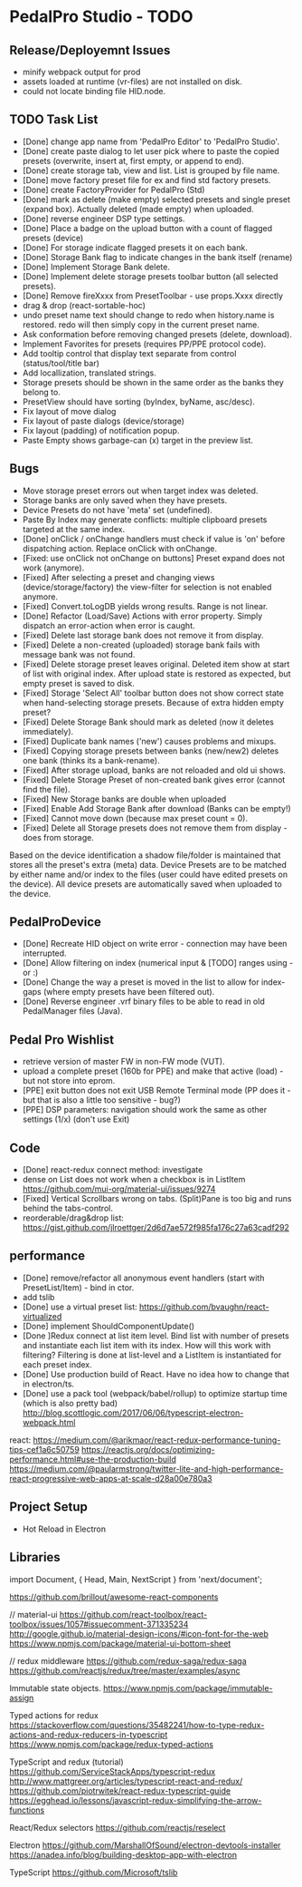 # PedalPro Studio - TODO

## Release/Deployemnt Issues

- minify webpack output for prod
- assets loaded at runtime (vr-files) are not installed on disk.
- could not locate binding file HID.node.

## TODO Task List

- [Done] change app name from 'PedalPro Editor' to 'PedalPro Studio'.
- [Done] create paste dialog to let user pick where to paste the copied presets (overwrite, insert at, first empty, or append to end).
- [Done] create storage tab, view and list. List is grouped by file name.
- [Done] move factory preset file for ex and find std factory presets.
- [Done] create FactoryProvider for PedalPro (Std)
- [Done] mark as delete (make empty) selected presets and single preset (expand box). Actually deleted (made empty) when uploaded.
- [Done] reverse engineer DSP type settings.
- [Done] Place a badge on the upload button with a count of flagged presets (device)
- [Done] For storage indicate flagged presets it on each bank.
- [Done] Storage Bank flag to indicate changes in the bank itself (rename)
- [Done] Implement Storage Bank delete.
- [Done] Implement delete storage presets toolbar button (all selected presets).
- [Done] Remove fireXxxx from PresetToolbar - use props.Xxxx directly
- drag & drop (react-sortable-hoc)
- undo preset name text should change to redo when history.name is restored. redo will then simply copy in the current preset name.
- Ask conformation before removing changed presets (delete, download).
- Implement Favorites for presets (requires PP/PPE protocol code).
- Add tooltip control that display text separate from control (status/tool/title bar)
- Add locallization, translated strings.
- Storage presets should be shown in the same order as the banks they belong to.
- PresetView should have sorting (byIndex, byName, asc/desc).
- Fix layout of move dialog
- Fix layout of paste dialogs (device/storage)
- Fix layout (padding) of notification popup.
- Paste Empty shows garbage-can (x) target in the preview list.

## Bugs

- Move storage preset errors out when target index was deleted.
- Storage banks are only saved when they have presets.
- Device Presets do not have 'meta' set (undefined).
- Paste By Index may generate conflicts: multiple clipboard presets targeted at the same index.
- [Done] onClick / onChange handlers must check if value is 'on' before dispatching action. 
    Replace onClick with onChange.
- [Fixed: use onClick not onChange on buttons] Preset expand does not work (anymore).
- [Fixed] After selecting a preset and changing views (device/storage/factory) the view-filter for selection is not enabled anymore.
- [Fixed] Convert.toLogDB yields wrong results. Range is not linear.
- [Done] Refactor (Load/Save) Actions with error property. Simply dispatch an error-action when error is caught.
- [Fixed] Delete last storage bank does not remove it from display.
- [Fixed] Delete a non-created (uploaded) storage bank fails with message bank was not found.
- [Fixed] Delete storage preset leaves original. Deleted item show at start of list with original index. After upload state is restored as expected, but empty preset is saved to disk.
- [Fixed] Storage 'Select All' toolbar button does not show correct state when hand-selecting storage presets. Because of extra hidden empty preset?
- [Fixed] Delete Storage Bank should mark as deleted (now it deletes immediately).
- [Fixed] Duplicate bank names ('new') causes problems and mixups.
- [Fixed] Copying storage presets between banks (new/new2) deletes one bank (thinks its a bank-rename).
- [Fixed] After storage upload, banks are not reloaded and old ui shows.
- [Fixed] Delete Storage Preset of non-created bank gives error (cannot find the file).
- [Fixed] New Storage banks are double when uploaded
- [Fixed] Enable Add Storage Bank after download (Banks can be empty!)
- [Fixed] Cannot move down (because max preset count = 0).
- [Fixed] Delete all Storage presets does not remove them from display - does from storage.

Based on the device identification a shadow file/folder is maintained that stores all the preset's extra (meta) data.
Device Presets are to be matched by either name and/or index to the files (user could have edited presets on the device).
All device presets are automatically saved when uploaded to the device.

## PedalProDevice

- [Done] Recreate HID object on write error - connection may have been interrupted.
- [Done] Allow filtering on index (numerical input & [TODO] ranges using - or :)
- [Done] Change the way a preset is moved in the list to allow for index-gaps (where empty presets have been filtered out).
- [Done] Reverse engineer .vrf binary files to be able to read in old PedalManager files (Java).

## Pedal Pro Wishlist

- retrieve version of master FW in non-FW mode (VUT).
- upload a complete preset (160b for PPE) and make that active (load) - but not store into eprom.
- [PPE] exit button does not exit USB Remote Terminal mode (PP does it - but that is also a little too sensitive - bug?)
- [PPE] DSP parameters: navigation should work the same as other settings (1/x) (don't use Exit)

## Code

- [Done] react-redux connect method: investigate
- dense on List does not work when a checkbox is in ListItem https://github.com/mui-org/material-ui/issues/9274
- [Fixed] Vertical Scrollbars wrong on tabs. (Split)Pane is too big and runs behind the tabs-control.
- reorderable/drag&drop list: https://gist.github.com/jlroettger/2d6d7ae572f985fa176c27a63cadf292

## performance

- [Done] remove/refactor all anonymous event handlers (start with PresetList/Item) - bind in ctor.
- add tslib
- [Done] use a virtual preset list: https://github.com/bvaughn/react-virtualized
- [Done] implement ShouldComponentUpdate()
- [Done ]Redux connect at list item level. Bind list with number of presets and instantiate each list item with its index.
    How will this work with filtering? Filtering is done at list-level and a ListItem is instantiated for each preset index.
- [Done] Use production build of React. Have no idea how to change that in electron/ts.
- [Done] use a pack tool (webpack/babel/rollup) to optimize startup time (which is also pretty bad)
    http://blog.scottlogic.com/2017/06/06/typescript-electron-webpack.html

react: https://medium.com/@arikmaor/react-redux-performance-tuning-tips-cef1a6c50759
https://reactjs.org/docs/optimizing-performance.html#use-the-production-build
https://medium.com/@paularmstrong/twitter-lite-and-high-performance-react-progressive-web-apps-at-scale-d28a00e780a3

## Project Setup

- Hot Reload in Electron

## Libraries

import Document, { Head, Main, NextScript } from 'next/document';

https://github.com/brillout/awesome-react-components

// material-ui
https://github.com/react-toolbox/react-toolbox/issues/1057#issuecomment-371335234
http://google.github.io/material-design-icons/#icon-font-for-the-web
https://www.npmjs.com/package/material-ui-bottom-sheet

// redux middleware
https://github.com/redux-saga/redux-saga
https://github.com/reactjs/redux/tree/master/examples/async

Immutable state objects.
https://www.npmjs.com/package/immutable-assign

Typed actions for redux
https://stackoverflow.com/questions/35482241/how-to-type-redux-actions-and-redux-reducers-in-typescript
https://www.npmjs.com/package/redux-typed-actions

TypeScript and redux (tutorial)
https://github.com/ServiceStackApps/typescript-redux
http://www.mattgreer.org/articles/typescript-react-and-redux/
https://github.com/piotrwitek/react-redux-typescript-guide
https://egghead.io/lessons/javascript-redux-simplifying-the-arrow-functions

React/Redux selectors
https://github.com/reactjs/reselect

Electron
https://github.com/MarshallOfSound/electron-devtools-installer
https://anadea.info/blog/building-desktop-app-with-electron

TypeScript
https://github.com/Microsoft/tslib
